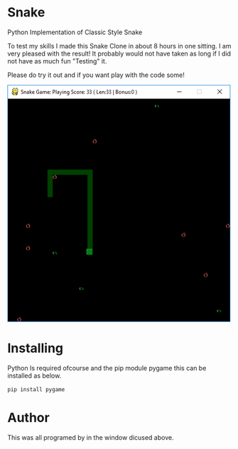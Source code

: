# Snake
Python Implementation of Classic Style Snake

To test my skills I made this Snake Clone in about 8 hours in one sitting. I am very pleased with the result! It probably would not have taken as long if I did not have as much fun "Testing" it.

Please do try it out and if you want play with the code some!

![Came Screenshot](Capture1.PNG)


# Installing

Python Is required ofcourse and the pip module pygame this can be installed as below.

```
pip install pygame
```

# Author
This was all programed by in the window dicused above.